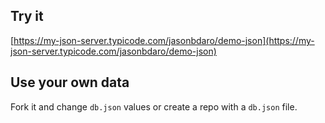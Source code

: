 ## Try it

[https://my-json-server.typicode.com/jasonbdaro/demo-json](https://my-json-server.typicode.com/jasonbdaro/demo-json)

## Use your own data

Fork it and change `db.json` values or create a repo with a `db.json` file.
